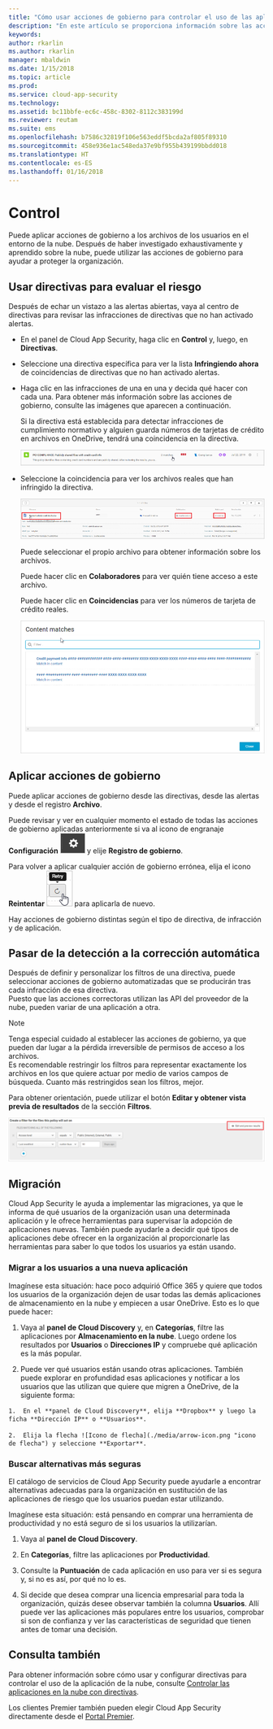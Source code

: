 ```yaml
---
title: "Cómo usar acciones de gobierno para controlar el uso de las aplicaciones en la nube | Microsoft Docs"
description: "En este artículo se proporciona información sobre las acciones de gobierno que se pueden realizar en Cloud App Security para controlar el uso de aplicaciones en la nube de la organización."
keywords: 
author: rkarlin
ms.author: rkarlin
manager: mbaldwin
ms.date: 1/15/2018
ms.topic: article
ms.prod: 
ms.service: cloud-app-security
ms.technology: 
ms.assetid: bc11bbfe-ec6c-458c-8302-8112c383199d
ms.reviewer: reutam
ms.suite: ems
ms.openlocfilehash: b7586c32819f106e563eddf5bcda2af805f89310
ms.sourcegitcommit: 458e936e1ac548eda37e9bf955b439199bbdd018
ms.translationtype: HT
ms.contentlocale: es-ES
ms.lasthandoff: 01/16/2018
---
```

# <a name="control"></a>Control
Puede aplicar acciones de gobierno a los archivos de los usuarios en el entorno de la nube. Después de haber investigado exhaustivamente y aprendido sobre la nube, puede utilizar las acciones de gobierno para ayudar a proteger la organización.  

## <a name="use-policies-to-assess-risk"></a>Usar directivas para evaluar el riesgo  
Después de echar un vistazo a las alertas abiertas, vaya al centro de directivas para revisar las infracciones de directivas que no han activado alertas.  

-   En el panel de Cloud App Security, haga clic en **Control** y, luego, en **Directivas**.  

-   Seleccione una directiva específica para ver la lista **Infringiendo ahora** de coincidencias de directivas que no han activado alertas.  

-   Haga clic en las infracciones de una en una y decida qué hacer con cada una. Para obtener más información sobre las acciones de gobierno, consulte las imágenes que aparecen a continuación.  

     Si la directiva está establecida para detectar infracciones de cumplimiento normativo y alguien guarda números de tarjetas de crédito en archivos en OneDrive, tendrá una coincidencia en la directiva.  

     ![Coincidencias de PCI](./media/pci-matches.png "Coincidencias de PCI")  

-   Seleccione la coincidencia para ver los archivos reales que han infringido la directiva.  

     ![Coincidencias de contenido de PCI](./media/pci-content-matches.png "Coincidencias de contenido de PCI")  

     Puede seleccionar el propio archivo para obtener información sobre los archivos.  

     Puede hacer clic en **Colaboradores** para ver quién tiene acceso a este archivo.  

     Puede hacer clic en **Coincidencias** para ver los números de tarjeta de crédito reales.  

     ![Coincidencias de contenido de números de tarjetas de crédito](./media/content-matches-ccn.png "Coincidencias de contenido de números de tarjetas de crédito")  

## <a name="apply-governance-actions"></a>Aplicar acciones de gobierno  
Puede aplicar acciones de gobierno desde las directivas, desde las alertas y desde el registro **Archivo**.  

Puede revisar y ver en cualquier momento el estado de todas las acciones de gobierno aplicadas anteriormente si va al icono de engranaje **Configuración** ![icono de configuración](./media/settings-icon.png "icono de configuración") y elije **Registro de gobierno**.  

Para volver a aplicar cualquier acción de gobierno errónea, elija el icono **Reintentar** ![icono de reintento](./media/retry-icon.png "icono de reintento") para aplicarla de nuevo.  

Hay acciones de gobierno distintas según el tipo de directiva, de infracción y de aplicación.  

## <a name="move-from-detection-to-automatic-remediation"></a>Pasar de la detección a la corrección automática  
Después de definir y personalizar los filtros de una directiva, puede seleccionar acciones de gobierno automatizadas que se producirán tras cada infracción de esa directiva.  
Puesto que las acciones correctoras utilizan las API del proveedor de la nube, pueden variar de una aplicación a otra.  

> [!NOTE]  
>  Tenga especial cuidado al establecer las acciones de gobierno, ya que pueden dar lugar a la pérdida irreversible de permisos de acceso a los archivos.  
> Es recomendable restringir los filtros para representar exactamente los archivos en los que quiere actuar por medio de varios campos de búsqueda. Cuanto más restringidos sean los filtros, mejor.  
>   
>  Para obtener orientación, puede utilizar el botón **Editar y obtener vista previa de resultados** de la sección **Filtros**.  

![Editar la directiva de archivo y obtener una vista previa de resultados](./media/file-policy-edit-and-preview-results.png "Editar la directiva de archivo y obtener una vista previa de resultados")  

## <a name="migration"></a>Migración  
Cloud App Security le ayuda a implementar las migraciones, ya que le informa de qué usuarios de la organización usan una determinada aplicación y le ofrece herramientas para supervisar la adopción de aplicaciones nuevas. También puede ayudarle a decidir qué tipos de aplicaciones debe ofrecer en la organización al proporcionarle las herramientas para saber lo que todos los usuarios ya están usando.  

### <a name="migrate-your-users-to-a-new-app"></a>Migrar a los usuarios a una nueva aplicación  
Imagínese esta situación: hace poco adquirió Office 365 y quiere que todos los usuarios de la organización dejen de usar todas las demás aplicaciones de almacenamiento en la nube y empiecen a usar OneDrive. Esto es lo que puede hacer:  

1.   Vaya al **panel de Cloud Discovery** y, en **Categorías**, filtre las aplicaciones por **Almacenamiento en la nube**. Luego ordene los resultados por **Usuarios** o **Direcciones IP** y compruebe qué aplicación es la más popular.  

2.   Puede ver qué usuarios están usando otras aplicaciones. También puede explorar en profundidad esas aplicaciones y notificar a los usuarios que las utilizan que quiere que migren a OneDrive, de la siguiente forma:

    1.  En el **panel de Cloud Discovery**, elija **Dropbox** y luego la ficha **Dirección IP** o **Usuarios**.  

    2.  Elija la flecha ![Icono de flecha](./media/arrow-icon.png "icono de flecha") y seleccione **Exportar**.  

### <a name="find-more-secure-alternatives"></a>Buscar alternativas más seguras  
El catálogo de servicios de Cloud App Security puede ayudarle a encontrar alternativas adecuadas para la organización en sustitución de las aplicaciones de riesgo que los usuarios puedan estar utilizando.  

Imagínese esta situación: está pensando en comprar una herramienta de productividad y no está seguro de si los usuarios la utilizarían.  

1.   Vaya al **panel de Cloud Discovery**.  

2.   En **Categorías**, filtre las aplicaciones por **Productividad**.  

3.   Consulte la **Puntuación** de cada aplicación en uso para ver si es segura y, si no es así, por qué no lo es.  

4.   Si decide que desea comprar una licencia empresarial para toda la organización, quizás desee observar también la columna **Usuarios**. Allí puede ver las aplicaciones más populares entre los usuarios, comprobar si son de confianza y ver las características de seguridad que tienen antes de tomar una decisión.  

## <a name="see-also"></a>Consulta también  
Para obtener información sobre cómo usar y configurar directivas para controlar el uso de la aplicación de la nube, consulte [Controlar las aplicaciones en la nube con directivas](control-cloud-apps-with-policies.md).   

Los clientes Premier también pueden elegir Cloud App Security directamente desde el [Portal Premier](https://premier.microsoft.com/).  
